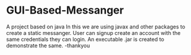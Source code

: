 # GUI-Based-Messanger
A project based on java
In this we are using javax and other packages to create a static messanger. User can signup create an account with the same credentials they can login.
An executable .jar is created to demonstrate the same.
-thankyou

